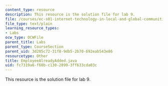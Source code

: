 ```yaml
---
content_type: resource
description: This resource is the solution file for lab 9.
file: /courses/ec-s01-internet-technology-in-local-and-global-communities-spring-2005-summer-2005/fc7319a6f60bc13028993ff633cda03c_EmployeeAlreadyAdded.java
file_type: text/plain
learning_resource_types:
- Labs
ocw_type: OCWFile
parent_title: Labs
parent_type: CourseSection
parent_uid: 3d205c72-31f8-9db5-2b70-692eab543e86
resourcetype: Other
title: EmployeeAlreadyAdded.java
uid: fc7319a6-f60b-c130-2899-3ff633cda03c
---
```

This resource is the solution file for lab 9.

